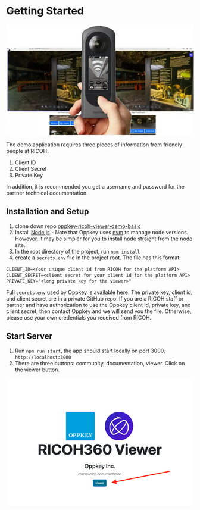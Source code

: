 # Getting Started

![main splash screen](images/home/viewer_splash.webp)

The demo application requires  three pieces of information from friendly people at
RICOH.

1. Client ID
2. Client Secret
3. Private Key

In addition, it is recommended you get a username and
password for the partner technical documentation.

## Installation and Setup

1. clone down repo [oppkey-ricoh-viewer-demo-basic](https://github.com/codetricity/oppkey-ricoh-viewer-demo-basic)
1. Install [Node.js](https://nodejs.org/en) - Note that Oppkey uses [nvm](https://github.com/nvm-sh/nvm) to manage node versions.  However, it may be simpler for you to install node straight from the node site.
1. In the root directory of the project, run `npm install`
1. create a `secrets.env` file in the project root. The file has this format:

```text
CLIENT_ID=<Your unique client id from RICOH for the platform API>
CLIENT_SECRET=<client secret for your client id for the platform API>
PRIVATE_KEY="<long private key for the viewer>"
```

Full `secrets.env` used by Oppkey is available [here](https://github.com/codetricity/oppkey-ricoh-viewer-credentials/blob/main/README.md). The
private key, client id, and client secret are in a private GitHub repo. If you are a RICOH staff or partner and have authorization to use the Oppkey client id, private key, and client secret, then contact Oppkey and we will send you the file. Otherwise, please use your own credentials you received from RICOH.

## Start Server

1. Run `npm run start`, the app should start locally on port 3000, `http://localhost:3000`
1. There are three buttons: community, documentation, viewer.  Click on the viewer button.

![login screen](images/home/login_screen2.png)
